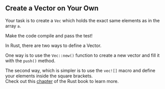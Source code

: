 ﻿## Create a Vector on Your Own

Your task is to create a `Vec` which holds the exact same elements as in the array `a`.

Make the code compile and pass the test!

<div class="hint">In Rust, there are two ways to define a Vector.

One way is to use the `Vec::new()` function to create a new vector
  and fill it with the `push()` method.
</div></li>

<div class="hint">The second way, which is simpler is to use the <code>vec![]</code> macro and
  define your elements inside the square brackets.</div></li>
   
<div class="hint"> Check out this <a href="https://doc.rust-lang.org/stable/book/ch08-01-vectors.html">chapter</a> of the Rust book to learn more.</div></li>

